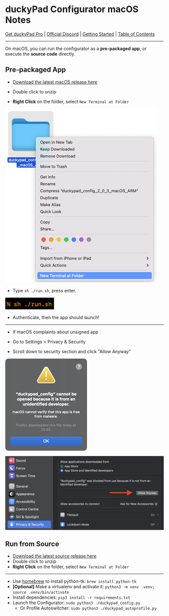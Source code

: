 # duckyPad Configurator macOS Notes

[Get duckyPad Pro](https://www.kickstarter.com/projects/dekunukem/duckypad-pro-advanced-macro-scripting-beyond-qmk-via) | [Official Discord](https://discord.gg/4sJCBx5) | [Getting Started](./getting_started.md) | [Table of Contents](#table-of-contents)

---------

On macOS, you can run the configurator as a **pre-packaged app**, or execute the **source code** directly.

## Pre-packaged App

* [Download the latest macOS release here](https://github.com/dekuNukem/duckyPad-Pro/releases/latest)

* Double click to unzip

* **Right Click** on the folder, select `New Terminal at Folder`

![Alt text](../resources/photos/app/term.png)

* Type `sh ./run.sh`, press enter.

![Alt text](../resources/photos/app/run.png)

* Authenticate, then the app should launch!

---------

* If macOS complaints about unsigned app

* Go to Settings > Privacy & Security

* Scroll down to security section and click "Allow Anyway" 

![Alt text](../resources/photos/app/unknown.png)

![Alt text](../resources/photos/app/perf.png)

## Run from Source

* [Download the latest source release here](https://github.com/dekuNukem/duckyPad-Pro/releases/latest)
* Double click to unzip
* **Right Click** on the folder, select `New Terminal at Folder`

----

* Use [homebrew](https://brew.sh) to install python-tk: `brew install python-tk`
* **[Optional]** Make a virtualenv and activate it: `python3 -m venv .venv; source .venv/bin/activate`
* Install dependencies: `pip3 install -r requirements.txt`
* Launch the Configurator: `sudo python3 ./duckypad_config.py`
	* Or Profile Autoswitcher: `sudo python3 ./duckypad_autoprofile.py`
